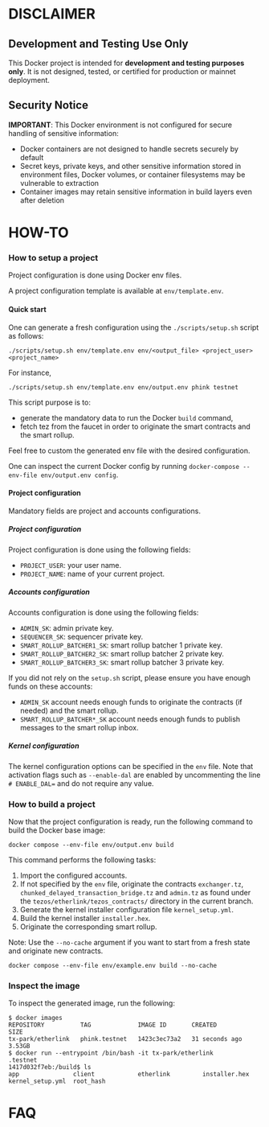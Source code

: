 # DISCLAIMER

## Development and Testing Use Only

This Docker project is intended for **development and testing purposes
only**. It is not designed, tested, or certified for production or
mainnet deployment.

## Security Notice

**IMPORTANT**: This Docker environment is not configured for secure handling of sensitive information:

- Docker containers are not designed to handle secrets securely by
  default
- Secret keys, private keys, and other sensitive information stored in
  environment files, Docker volumes, or container filesystems may be
  vulnerable to extraction
- Container images may retain sensitive information in build layers
  even after deletion


HOW-TO
=======

### How to setup a project

Project configuration is done using Docker env files.

A project configuration template is available at `env/template.env`.

#### Quick start

One can generate a fresh configuration using the `./scripts/setup.sh`
script as follows:

```
./scripts/setup.sh env/template.env env/<output_file> <project_user> <project_name>
```

For instance,

```
./scripts/setup.sh env/template.env env/output.env phink testnet
```

This script purpose is to:
- generate the mandatory data to run the Docker `build` command,
- fetch tez from the faucet in order to originate the smart contracts and the smart rollup.

Feel free to custom the generated env file with the desired configuration.

One can inspect the current Docker config by running `docker-compose --env-file env/output.env config`.

#### Project configuration

Mandatory fields are project and accounts configurations.

##### Project configuration

Project configuration is done using the following fields:

- `PROJECT_USER`: your user name.
- `PROJECT_NAME`: name of your current project.

##### Accounts configuration

Accounts configuration is done using the following fields:

- `ADMIN_SK`: admin private key.
- `SEQUENCER_SK`: sequencer private key.
- `SMART_ROLLUP_BATCHER1_SK`: smart rollup batcher 1 private key.
- `SMART_ROLLUP_BATCHER2_SK`: smart rollup batcher 2 private key.
- `SMART_ROLLUP_BATCHER3_SK`: smart rollup batcher 3 private key.

If you did not rely on the `setup.sh` script, please ensure you have enough funds on these accounts:

- `ADMIN_SK` account needs enough funds to originate the contracts (if needed) and the smart rollup.
- `SMART_ROLLUP_BATCHER*_SK` account needs enough funds to publish messages to the smart rollup inbox.

##### Kernel configuration

The kernel configuration options can be specified in the `env` file.
Note that activation flags such as `--enable-dal` are enabled by
uncommenting the line `# ENABLE_DAL=` and do not require any value.

### How to build a project

Now that the project configuration is ready, run the following command to build the Docker base image:

```
docker compose --env-file env/output.env build
```

This command performs the following tasks:

1. Import the configured accounts.
2. If not specified by the `env` file, originate the contracts
   `exchanger.tz`, `chunked_delayed_transaction_bridge.tz` and `admin.tz`
   as found under the `tezos/etherlink/tezos_contracts/` directory in the
   current branch.
3. Generate the kernel installer configuration file `kernel_setup.yml`.
4. Build the kernel installer `installer.hex`.
5. Originate the corresponding smart rollup.

Note: Use the `--no-cache` argument if you want to start from a fresh state and originate new contracts.

```
docker compose --env-file env/example.env build --no-cache
```

### Inspect the image

To inspect the generated image, run the following:

```
$ docker images
REPOSITORY          TAG             IMAGE ID       CREATED          SIZE
tx-park/etherlink   phink.testnet   1423c3ec73a2   31 seconds ago   3.53GB
$ docker run --entrypoint /bin/bash -it tx-park/etherlink
.testnet
1417d032f7eb:/build$ ls
app               client            etherlink         installer.hex     kernel_setup.yml  root_hash
```

FAQ
===
